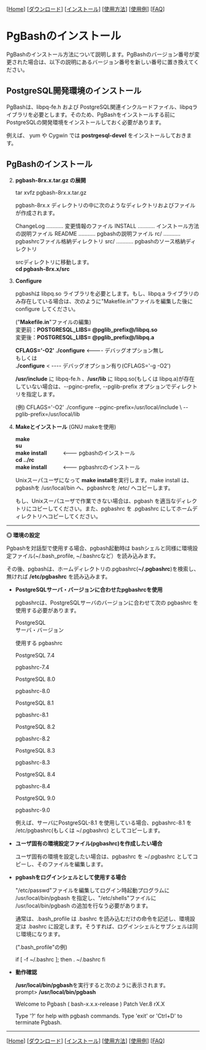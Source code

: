 [[Home](index-j.md)] [[ダウンロード](download-j.md)] [[インストール](install-j.md)] [[使用方法](./usage/readme.md)] [[使用例](example-j.md)] [[FAQ](faq-j.md)]

# PgBashのインストール

PgBashのインストール方法について説明します。PgBashのバージョン番号が変更された場合は、以下の説明にあるバージョン番号を新しい番号に置き換えてください。  


## PostgreSQL開発環境のインストール

PgBashは、libpq-fe.h および PostgreSQL関連インクルードファイル、libpqライブラリを必要とします。そのため、PgBashをインストールする前に PostgreSQLの開発環境をインストールしておく必要があります。  

例えば、 yum や Cygwin では **postrgesql-devel** をインストールしておきます。  

## PgBashのインストール

2.  **pgbash-8rx.x.tar.gz の展開**  
      
    tar xvfz pgbash-8rx.x.tar.gz  
      
    pgbash-8rx.x ディレクトリの中に次のようなディレクトリおよびファイルが作成されます。  
    
    ChangeLog    ........... 変更情報のファイル
    INSTALL      ........... インストール方法の説明ファイル
    README       ........... pgbashの説明ファイル
    rc/          ........... pgbashrcファイル格納ディレクトリ
    src/         ........... pgbashのソース格納ディレクトリ
    
      
    srcディレクトリに移動します。  
    **cd pgbash-8rx.x/src**  
      
      
    
3.  **Configure**  
      
    pgbashは libpq.so ライブラリを必要とします。もし、libpq.a ライブラリのみ存在している場合は、次のように"Makefile.in"ファイルを編集した後に configure してください。  
      
    ("**Makefile.in**"ファイルの編集)  
    変更前：**POSTGRESQL\_LIBS= @pglib\_prefix@/libpq.so**  
    変更後：**POSTGRESQL\_LIBS= @pglib\_prefix@/libpq.a**  
      
      
    **CFLAGS='-O2' ./configure**     <---- デバッグオプション無し  
    もしくは  
    **./configure**     < ---- デバッグオプション有り(CFLAGS='-g -O2')  
      
      
    **/usr/include** に libpq-fe.h 、**/usr/lib** に libpq.so(もしくは libpq.a)が存在していない場合は、--pginc-prefix, --pglib-prefix オプションでディレクトリを指定します。  
    
    (例) 
    CFLAGS='-O2' ./configure --pginc-prefix=/usr/local/include   \\
                             --pglib-prefix=/usr/local/lib
    
      
    
4.  **Makeとインストール** (GNU makeを使用)  
      
    **make**  
    **su**  
    **make install**　　　<--- pgbashのインストール  
    **cd ../rc**  
    **make install**　　　<--- pgbashrcのインストール  
      
    Unixスーパユーザになって **make install**を実行します。make install は、pgbashを /usr/local/bin へ、pgbashrcを /etc/ へコピーします。  
      
    もし、Unixスーパユーザで作業できない場合は、pgbash を適当なディレクトリにコピーしてください。また、pgbashrc を .pgbashrc にしてホームディレクトリへコピーしてください。  
    

  

* * *

  
**◎ 環境の設定**  

Pgbashを対話型で使用する場合、pgbash起動時は bashシェルと同様に環境設定ファイル(~/.bash\_profile, ~/.bashrcなど）を読み込みます。  
  
その後、pgbashは、ホームディレクトリの.pgbashrc(**~/.pgbashrc**)を検索し、無ければ **/etc/pgbashrc** を読み込みます。  
  
*   **PostgreSQLサーバ・バージョンに合わせたpgbashrcを使用**  
      
    pgbashrcは、PostgreSQLサーバのバージョンに合わせて次の pgbashrc を使用する必要があります。  
      
    
    PostgreSQL  
    サーバ・バージョン
    
    使用する pgbashrc
    
    PostgreSQL 7.4
    
    pgbashrc-7.4
    
    PostgreSQL 8.0
    
    pgbashrc-8.0
    
    PostgreSQL 8.1
    
    pgbashrc-8.1
    
    PostgreSQL 8.2
    
    pgbashrc-8.2
    
    PostgreSQL 8.3
    
    pgbashrc-8.3
    
    PostgreSQL 8.4
    
    pgbashrc-8.4
    
    PostgreSQL 9.0
    
    pgbashrc-9.0
    
      
    例えば、サーバにPostgreSQL-8.1 を使用している場合、pgbashrc-8.1 を /etc/pgbashrc(もしくは ~/.pgbashrc) としてコピーします。  
      
    
*   **ユーザ固有の環境設定ファイル(pgbashrc)を作成したい場合**  
      
    ユーザ固有の環境を設定したい場合は、pgbashrc を ~/.pgbashrc としてコピーし、そのファイルを編集します。  
      
    
*   **pgbashをログインシェルとして使用する場合**  
      
    "/etc/passwd"ファイルを編集してログイン時起動プログラムに /usr/local/bin/pgbash を指定し、"/etc/shells"ファイルに /usr/local/bin/pgbash の追加を行なう必要があります。  
      
    通常は、.bash\_profile は .bashrc を読み込むだけの命令を記述し、環境設定は .bashrc に設定します。そうすれば、ログインシェルとサブシェルは同じ環境になります。  
      
    (".bash\_profile"の例)  
    
    if \[ -f ~/.bashrc \]; then
        . ~/.bashrc
    fi
    
      
    
*   **動作確認**  
      
    **/usr/local/bin/pgbash**を実行すると次のように表示されます。  
    prompt> **/usr/local/bin/pgbash**
    
    Welcome to Pgbash ( bash-x.x.x-release ) Patch Ver.8 rX.X
    
      Type '?'  for help with pgbash commands.
      Type 'exit' or 'Ctrl+D' to terminate Pgbash.
    
      
    

  

  

* * *

[[Home](index-j.md)] [[ダウンロード](download-j.md)] [[インストール](install-j.md)] [[使用方法](./usage/readme.md)] [[使用例](example-j.md)] [[FAQ](faq-j.md)]
